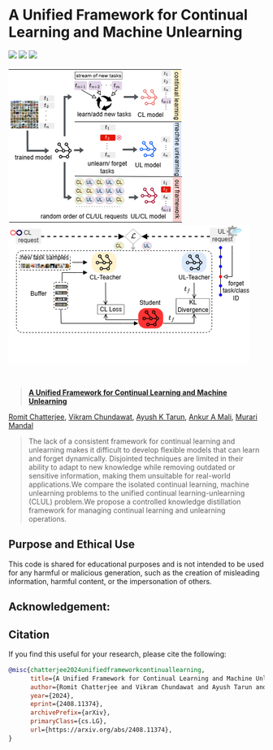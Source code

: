 # A Unified Framework for Continual Learning and Machine Unlearning

<a href="https://respailab.github.io/CLMUL/"><img src="https://img.shields.io/static/v1?label=Project&message=Website&color=blue"></a>
<a href="https://arxiv.org/abs/2408.11374"><img src="https://img.shields.io/badge/arXiv-2408.11374v1-b31b1b.svg"></a>
<a href="https://opensource.org/licenses/BSD-2-Clause"><img src="https://img.shields.io/badge/License-BSD_2--Clause-purple.svg"></a>



![Motiv](docs/static/images/Motiv.png)
![Method](docs/static/images/Method.png)

<br>
<p align="center">

> <a href="https://respailab.github.io/CLMUL/">**A Unified Framework for Continual Learning and Machine Unlearning**</a>
>
<a href="https://www.linkedin.com/in/romit23/" target="_blank">Romit Chatterjee</a>,
<a href="https://www.linkedin.com/in/vikram2000b" target="_blank">Vikram Chundawat</a>,
<a href="https://ayushkumartarun.github.io/" target="_blank">Ayush K Tarun</a>,
<a href="https://www.usf.edu/engineering/cse/people/mali-ankur.aspx" target="_blank">Ankur A Mali</a>,
<a href="https://murarimandal.github.io/" target="_blank">Murari Mandal</a>


>The lack of a consistent framework for continual learning and unlearning makes it difficult to develop flexible models that can learn and forget dynamically. Disjointed techniques are limited in their ability to adapt to new knowledge while removing outdated or sensitive information, making them unsuitable for real-world applications.We compare the isolated continual learning, machine unlearning problems to the unified continual learning-unlearning (CLUL) problem.We propose a controlled knowledge distillation framework for managing continual learning and unlearning operations.
</p>



## Purpose and Ethical Use
This code is shared for educational purposes and is not intended to be used for any harmful or malicious generation, such as the creation of misleading information, harmful content, or the impersonation of others.

## Acknowledgement:




## Citation
If you find this useful for your research, please cite the following:
```bibtex
@misc{chatterjee2024unifiedframeworkcontinuallearning,
      title={A Unified Framework for Continual Learning and Machine Unlearning}, 
      author={Romit Chatterjee and Vikram Chundawat and Ayush Tarun and Ankur Mali and Murari Mandal},
      year={2024},
      eprint={2408.11374},
      archivePrefix={arXiv},
      primaryClass={cs.LG},
      url={https://arxiv.org/abs/2408.11374}, 
}
```

